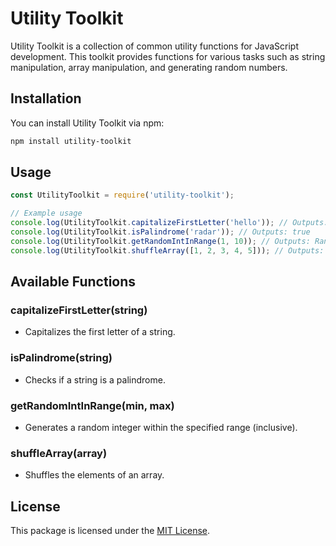 # Utility Toolkit

Utility Toolkit is a collection of common utility functions for JavaScript development. This toolkit provides functions for various tasks such as string manipulation, array manipulation, and generating random numbers.

## Installation

You can install Utility Toolkit via npm:

```bash
npm install utility-toolkit
```

## Usage

```javascript
const UtilityToolkit = require('utility-toolkit');

// Example usage
console.log(UtilityToolkit.capitalizeFirstLetter('hello')); // Outputs: "Hello"
console.log(UtilityToolkit.isPalindrome('radar')); // Outputs: true
console.log(UtilityToolkit.getRandomIntInRange(1, 10)); // Outputs: Random integer between 1 and 10
console.log(UtilityToolkit.shuffleArray([1, 2, 3, 4, 5])); // Outputs: Shuffled array
```

## Available Functions

### capitalizeFirstLetter(string)

- Capitalizes the first letter of a string.

### isPalindrome(string)

- Checks if a string is a palindrome.

### getRandomIntInRange(min, max)

- Generates a random integer within the specified range (inclusive).

### shuffleArray(array)

- Shuffles the elements of an array.

## License

This package is licensed under the [MIT License](https://opensource.org/licenses/MIT).
